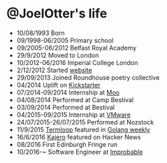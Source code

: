 @JoelOtter's life
===============

- 10/08/1993 Born
- 09/1998-06/2005 Primary school
- 09/2005-06/2012 Belfast Royal Academy
- 29/9/2012 Moved to London
- 10/2012-06/2016 Imperial College London
- 2/12/2012 Started [website](http://www.joelotter.com)
- 29/09/2013 Joined Roundhouse poetry collective
- 04/2014 Uplift on [Kickstarter](https://www.kickstarter.com/projects/joelotter/uplift-a-multi-platform-rpg)
- 07/2014-09/2014 Internship at [Moo](http://www.moo.com)
- 04/08/2014 Performed at Camp Bestival
- 03/09/2014 Performed at Bestival
- 04/2015-09/2015 Internship at [VMware](http://www.vmware.com)
- 24/07/2015-26/07/2015 Performed at Nozstock
- 11/9/2015 [Termloop](https://github.com/JoelOtter/termloop) featured in [Golang weekly](http://golangweekly.com/issues/75)
- 16/6/2016 [Kajero](https://www.joelotter.com/kajero) featured on Hacker News
- 08/2016 First Edinburgh Fringe run
- 10/2016-~ Software Engineer at [Improbable](http://improbable.io)
